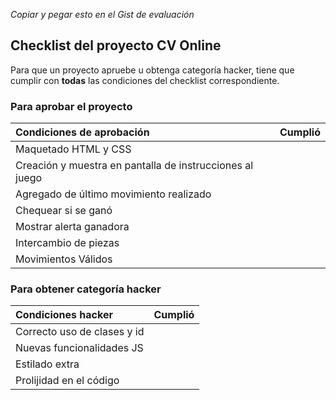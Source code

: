 *Copiar y pegar esto en el Gist de evaluación*

## Checklist del proyecto CV Online
Para que un proyecto apruebe u obtenga categoría hacker, tiene que cumplir con **todas** las condiciones del checklist correspondiente.

### Para aprobar el proyecto
| Condiciones de aprobación                       | Cumplió |
| :----------------------------------------------- | ------- |
| Maquetado HTML y CSS		                      |         |
| Creación y muestra en pantalla de instrucciones al juego								  |         |
| Agregado de último movimiento realizado               |         |
| Chequear si se ganó				              |         |
| Mostrar alerta ganadora				              |         |
| Intercambio de piezas							      |         |
| Movimientos Válidos							  |         |

### Para obtener categoría hacker
| Condiciones hacker                     | Cumplió |
| :-------------------------------------- | ------- |
| Correcto uso de clases y id 			  |         |
| Nuevas funcionalidades JS 			  |         |
| Estilado extra 			              |         |
| Prolijidad en el código				  |			|
